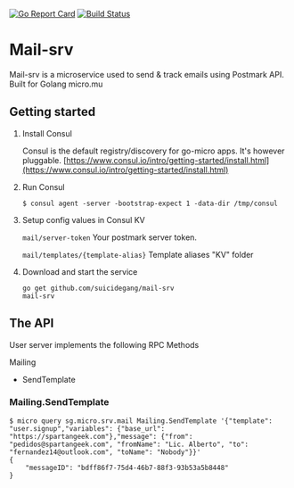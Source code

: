 [![Go Report Card](https://goreportcard.com/badge/github.com/suicidegang/mail-srv)](https://goreportcard.com/report/github.com/suicidegang/mail-srv)
[![Build Status](https://travis-ci.org/suicidegang/mail-srv.svg?branch=master)](https://travis-ci.org/suicidegang/mail-srv)

# Mail-srv

Mail-srv is a microservice used to send & track emails using Postmark API. Built for Golang micro.mu

## Getting started

1. Install Consul

	Consul is the default registry/discovery for go-micro apps. It's however pluggable.
	[https://www.consul.io/intro/getting-started/install.html](https://www.consul.io/intro/getting-started/install.html)

2. Run Consul
	```
	$ consul agent -server -bootstrap-expect 1 -data-dir /tmp/consul
	```
4. Setup config values in Consul KV

	```mail/server-token``` Your postmark server token.
	
	```mail/templates/{template-alias}``` Template aliases "KV" folder
	
4. Download and start the service
	```shell
	go get github.com/suicidegang/mail-srv
	mail-srv
	```

## The API
User server implements the following RPC Methods

Mailing
- SendTemplate

### Mailing.SendTemplate
```shell
$ micro query sg.micro.srv.mail Mailing.SendTemplate '{"template": "user.signup","variables": {"base_url": "https://spartangeek.com"},"message": {"from": "pedidos@spartangeek.com", "fromName": "Lic. Alberto", "to": "fernandez14@outlook.com", "toName": "Nobody"}}'
{
	"messageID": "bdff86f7-75d4-46b7-88f3-93b53a5b8448"
}
```
